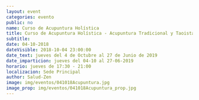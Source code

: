 ```yaml
---
layout: event
categories: evento
public: no
name: Curso de Acupuntura Holística
title: Curso de Acupuntura Holística - Acupuntura Tradicional y Taoista integradas
subtitle:
date: 04-10-2018
dateVisible: 2018-10-04 23:00:00
date_text: jueves del 4 de Octubre al 27 de Junio de 2019
date_imparticion: jueves del 04-10 al 27-06-2019
horario: jueves de 17:30 - 21:00
localizacion: Sede Principal
author: Salud-Zen
image: img/eventos/041018Acupuntura.jpg
image_prop: img/eventos/041018Acupuntura_prop.jpg
---
```

